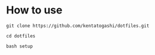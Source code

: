 # How to use


```git clone https://github.com/kentatogashi/dotfiles.git```

```cd dotfiles```

```bash setup```
